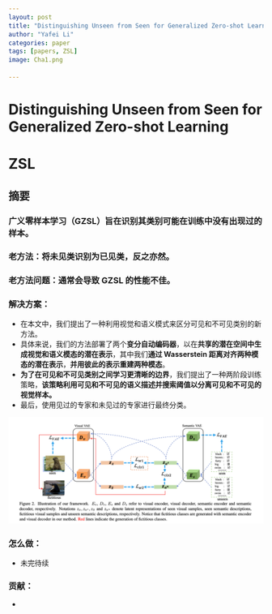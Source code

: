 ```yaml
---
layout: post
title: "Distinguishing Unseen from Seen for Generalized Zero-shot Learning"
author: "Yafei Li"
categories: paper
tags: [papers, ZSL]
image: Cha1.png

---
```


# Distinguishing Unseen from Seen for Generalized Zero-shot Learning

# ZSL

## 摘要

### 广义零样本学习（GZSL）旨在识别其类别可能在训练中没有出现过的样本。

### 老方法：将未见类识别为已见类，反之亦然。

### 老方法问题：通常会导致 GZSL 的性能不佳。

### 解决方案：

+ 在本文中，我们提出了一种利用视觉和语义模式来区分可见和不可见类别的新方法。
+ 具体来说，我们的方法部署了两个**变分自动编码器**，以在**共享的潜在空间中生成视觉和语义模态的潜在表示**，其中我们**通过 Wasserstein 距离对齐两种模态的潜在表示**，**并用彼此的表示重建两种模态**。
+ **为了在可见和不可见类别之间学习更清晰的边界**，我们提出了一种两阶段训练策略，**该策略利用可见和不可见的语义描述并搜索阈值以分离可见和不可见的视觉样本。**
+ 最后，使用见过的专家和未见过的专家进行最终分类。

![](https://raw.githubusercontent.com/jianlai2600/IMAGE/main/img/202209201634986.png)

### 怎么做：

+ 未完待续

### 贡献：

+ 




